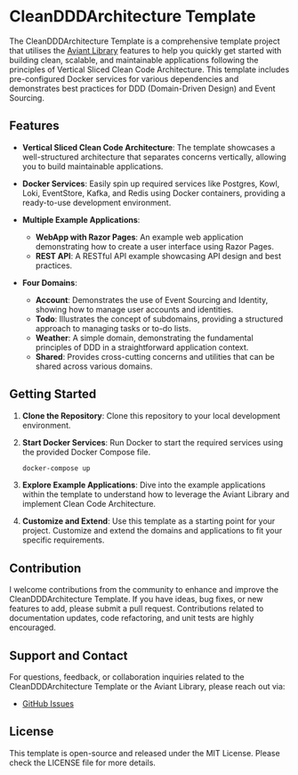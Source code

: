 # CleanDDDArchitecture Template

The CleanDDDArchitecture Template is a comprehensive template project that utilises the [Aviant Library](https://github.com/panosru/Aviant) features to help you quickly get started with building clean, scalable, and maintainable applications following the principles of Vertical Sliced Clean Code Architecture. This template includes pre-configured Docker services for various dependencies and demonstrates best practices for DDD (Domain-Driven Design) and Event Sourcing.

## Features

- **Vertical Sliced Clean Code Architecture**: The template showcases a well-structured architecture that separates concerns vertically, allowing you to build maintainable applications.

- **Docker Services**: Easily spin up required services like Postgres, Kowl, Loki, EventStore, Kafka, and Redis using Docker containers, providing a ready-to-use development environment.

- **Multiple Example Applications**:
    - **WebApp with Razor Pages**: An example web application demonstrating how to create a user interface using Razor Pages.
    - **REST API**: A RESTful API example showcasing API design and best practices.

- **Four Domains**:
    - **Account**: Demonstrates the use of Event Sourcing and Identity, showing how to manage user accounts and identities.
    - **Todo**: Illustrates the concept of subdomains, providing a structured approach to managing tasks or to-do lists.
    - **Weather**: A simple domain, demonstrating the fundamental principles of DDD in a straightforward application context.
    - **Shared**: Provides cross-cutting concerns and utilities that can be shared across various domains.

## Getting Started

1. **Clone the Repository**: Clone this repository to your local development environment.

2. **Start Docker Services**: Run Docker to start the required services using the provided Docker Compose file.

    ```bash
    docker-compose up
    ```

3. **Explore Example Applications**: Dive into the example applications within the template to understand how to leverage the Aviant Library and implement Clean Code Architecture.

4. **Customize and Extend**: Use this template as a starting point for your project. Customize and extend the domains and applications to fit your specific requirements.

## Contribution

I welcome contributions from the community to enhance and improve the CleanDDDArchitecture Template. If you have ideas, bug fixes, or new features to add, please submit a pull request. Contributions related to documentation updates, code refactoring, and unit tests are highly encouraged.

## Support and Contact

For questions, feedback, or collaboration inquiries related to the CleanDDDArchitecture Template or the Aviant Library, please reach out via:

- [GitHub Issues](https://github.com/panosru/CleanDDDArchitecture/issues)

## License

This template is open-source and released under the MIT License. Please check the LICENSE file for more details.